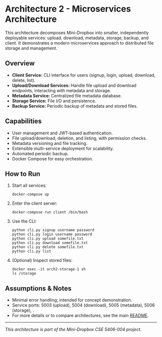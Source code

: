 # Architecture 2 - Microservices Architecture

This architecture decomposes Mini-Dropbox into smaller, independently deployable services: upload, download, metadata, storage, backup, and client. It demonstrates a modern microservices approach to distributed file storage and management.

## Overview

- **Client Service:** CLI interface for users (signup, login, upload, download, delete, list).
- **Upload/Download Services:** Handle file upload and download endpoints, interacting with metadata and storage.
- **Metadata Service:** Centralized file metadata database.
- **Storage Service:** File I/O and persistence.
- **Backup Service:** Periodic backup of metadata and stored files.


## Capabilities

- User management and JWT-based authentication.
- File upload/download, deletion, and listing, with permission checks.
- Metadata versioning and file tracking.
- Extensible multi-service deployment for scalability.
- Automated periodic backup.
- Docker Compose for easy orchestration.

## How to Run

1. Start all services:
   ```
   docker-compose up
   ```
2. Enter the client server:
   ```
   docker-compose run client /bin/bash
   ```
3. Use the CLI:
   ```
   python cli.py signup username password
   python cli.py login username password
   python cli.py upload somefile.txt
   python cli.py download somefile.txt
   python cli.py delete somefile.txt
   python cli.py list
   ```
4. (Optional) Inspect stored files:
   ```
   docker exec -it arch2-storage-1 sh
   ls /storage
   ```

## Assumptions & Notes

- Minimal error handling; intended for concept demonstration.
- Service ports: 5003 (upload), 5004 (download), 5005 (metadata), 5006 (storage), .
- For more details or to compare architectures, see the main [README](../README.md).

---

_This architecture is part of the Mini-Dropbox CSE 5406-004 project._